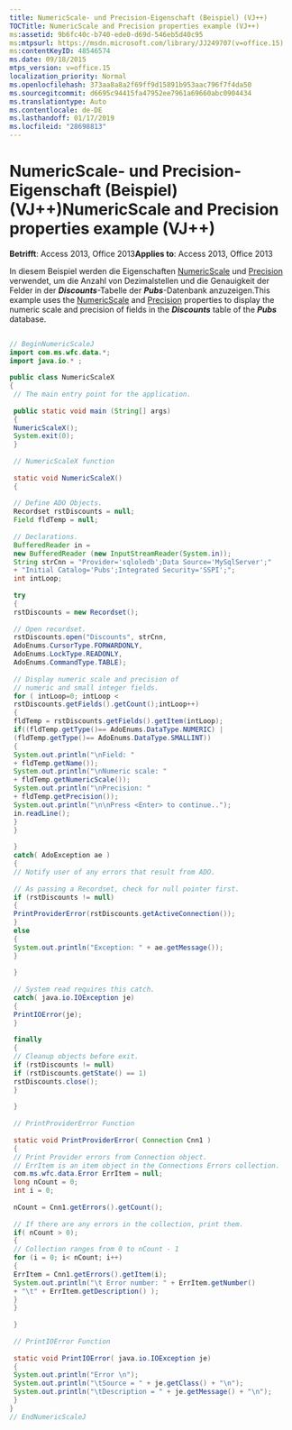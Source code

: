 ```yaml
---
title: NumericScale- und Precision-Eigenschaft (Beispiel) (VJ++)
TOCTitle: NumericScale and Precision properties example (VJ++)
ms:assetid: 9b6fc40c-b740-ede0-d69d-546eb5d40c95
ms:mtpsurl: https://msdn.microsoft.com/library/JJ249707(v=office.15)
ms:contentKeyID: 48546574
ms.date: 09/18/2015
mtps_version: v=office.15
localization_priority: Normal
ms.openlocfilehash: 373aa8a8a2f69ff9d15891b953aac796f7f4da50
ms.sourcegitcommit: d6695c94415fa47952ee7961a69660abc0904434
ms.translationtype: Auto
ms.contentlocale: de-DE
ms.lasthandoff: 01/17/2019
ms.locfileid: "28698813"
---
```

# <a name="numericscale-and-precision-properties-example-vj"></a><span data-ttu-id="fa537-102">NumericScale- und Precision-Eigenschaft (Beispiel) (VJ++)</span><span class="sxs-lookup"><span data-stu-id="fa537-102">NumericScale and Precision properties example (VJ++)</span></span>


<span data-ttu-id="fa537-103">**Betrifft**: Access 2013, Office 2013</span><span class="sxs-lookup"><span data-stu-id="fa537-103">**Applies to**: Access 2013, Office 2013</span></span>

<span data-ttu-id="fa537-104">In diesem Beispiel werden die Eigenschaften [NumericScale](numericscale-property-ado.md) und [Precision](precision-property-ado.md) verwendet, um die Anzahl von Dezimalstellen und die Genauigkeit der Felder in der ***Discounts***-Tabelle der ***Pubs***-Datenbank anzuzeigen.</span><span class="sxs-lookup"><span data-stu-id="fa537-104">This example uses the [NumericScale](numericscale-property-ado.md) and [Precision](precision-property-ado.md) properties to display the numeric scale and precision of fields in the ***Discounts*** table of the ***Pubs*** database.</span></span>

```java 
 
// BeginNumericScaleJ 
import com.ms.wfc.data.*; 
import java.io.* ; 
 
public class NumericScaleX 
{ 
 // The main entry point for the application. 
 
 public static void main (String[] args) 
 { 
 NumericScaleX(); 
 System.exit(0); 
 } 
 
 // NumericScaleX function 
 
 static void NumericScaleX() 
 { 
 
 // Define ADO Objects. 
 Recordset rstDiscounts = null; 
 Field fldTemp = null; 
 
 // Declarations. 
 BufferedReader in = 
 new BufferedReader (new InputStreamReader(System.in)); 
 String strCnn = "Provider='sqloledb';Data Source='MySqlServer';" 
 + "Initial Catalog='Pubs';Integrated Security='SSPI';"; 
 int intLoop; 
 
 try 
 { 
 rstDiscounts = new Recordset(); 
 
 // Open recordset. 
 rstDiscounts.open("Discounts", strCnn, 
 AdoEnums.CursorType.FORWARDONLY, 
 AdoEnums.LockType.READONLY, 
 AdoEnums.CommandType.TABLE); 
 
 // Display numeric scale and precision of 
 // numeric and small integer fields. 
 for ( intLoop=0; intLoop < 
 rstDiscounts.getFields().getCount();intLoop++) 
 { 
 fldTemp = rstDiscounts.getFields().getItem(intLoop); 
 if((fldTemp.getType()== AdoEnums.DataType.NUMERIC) | 
 (fldTemp.getType()== AdoEnums.DataType.SMALLINT)) 
 { 
 System.out.println("\nField: " 
 + fldTemp.getName()); 
 System.out.println("\nNumeric scale: " 
 + fldTemp.getNumericScale()); 
 System.out.println("\nPrecision: " 
 + fldTemp.getPrecision()); 
 System.out.println("\n\nPress <Enter> to continue.."); 
 in.readLine(); 
 } 
 } 
 
 } 
 catch( AdoException ae ) 
 { 
 // Notify user of any errors that result from ADO. 
 
 // As passing a Recordset, check for null pointer first. 
 if (rstDiscounts != null) 
 { 
 PrintProviderError(rstDiscounts.getActiveConnection()); 
 } 
 else 
 { 
 System.out.println("Exception: " + ae.getMessage()); 
 } 
 
 } 
 
 // System read requires this catch. 
 catch( java.io.IOException je) 
 { 
 PrintIOError(je); 
 } 
 
 finally 
 { 
 // Cleanup objects before exit. 
 if (rstDiscounts != null) 
 if (rstDiscounts.getState() == 1) 
 rstDiscounts.close(); 
 } 
 
 } 
 
 // PrintProviderError Function 
 
 static void PrintProviderError( Connection Cnn1 ) 
 { 
 // Print Provider errors from Connection object. 
 // ErrItem is an item object in the Connections Errors collection. 
 com.ms.wfc.data.Error ErrItem = null; 
 long nCount = 0; 
 int i = 0; 
 
 nCount = Cnn1.getErrors().getCount(); 
 
 // If there are any errors in the collection, print them. 
 if( nCount > 0); 
 { 
 // Collection ranges from 0 to nCount - 1 
 for (i = 0; i< nCount; i++) 
 { 
 ErrItem = Cnn1.getErrors().getItem(i); 
 System.out.println("\t Error number: " + ErrItem.getNumber() 
 + "\t" + ErrItem.getDescription() ); 
 } 
 } 
 
 } 
 
 // PrintIOError Function 
 
 static void PrintIOError( java.io.IOException je) 
 { 
 System.out.println("Error \n"); 
 System.out.println("\tSource = " + je.getClass() + "\n"); 
 System.out.println("\tDescription = " + je.getMessage() + "\n"); 
 } 
} 
// EndNumericScaleJ 
```

